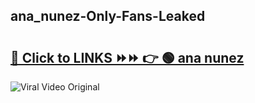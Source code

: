 
 ## ana_nunez-Only-Fans-Leaked

# <h2><a href="https://clipsfans.com/ana_nunez&ref=git">🔗 Click to LINKS ⏩⏩ 👉 🟢 ana nunez </a></h2>

<a href="https://clipsfans.com/ana_nunez&ref=git" rel="nofollow" data-target="animated-image.originalLink"><img src="https://i.ibb.co.com/xMMVF88/686577567.gif" alt="Viral Video Original" style="max-width: 100%; display: inline-block;" data-target="animated-image.originalImage"></a>
